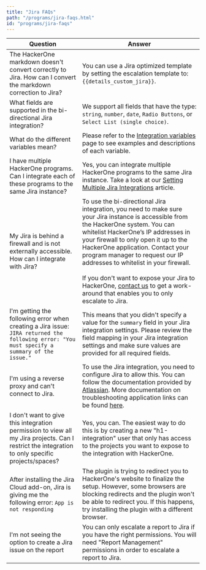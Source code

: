 ```yaml
---
title: "Jira FAQs"
path: "/programs/jira-faqs.html"
id: "programs/jira-faqs"
---
```


Question | Answer
-------- | ------
The HackerOne markdown doesn't convert correctly to Jira. How can I convert the markdown correction to Jira? | You can use a Jira optimized template by setting the escalation template to: `{{details_custom_jira}}`.
What fields are supported in the bi-directional Jira integration? | We support all fields that have the type: `string`, `number`, `date`, `Radio Buttons`, or `Select List (single choice)`.
What do the different variables mean? | Please refer to the [Integration variables](integration-variables.html) page to see examples and descriptions of each variable.
I have multiple HackerOne programs. Can I integrate each of these programs to the same Jira instance? | Yes, you can integrate multiple HackerOne programs to the same Jira instance. Take a look at our [Setting Multiple Jira Integrations](multiple-jira-integrations.html) article.
My Jira is behind a firewall and is not externally accessible. How can I integrate with Jira? | To use the bi-directional Jira integration, you need to make sure your Jira instance is accessible from the HackerOne system. You can whitelist HackerOne’s IP addresses in your firewall to only open it up to the HackerOne application. Contact your program manager to request our IP addresses to whitelist in your firewall.<br><br>If you don't want to expose your Jira to HackerOne, [contact us](https://support.hackerone.com/hc/en-us/requests/new) to get a work-around that enables you to only escalate to Jira.
I'm getting the following error when creating a Jira issue: `JIRA returned the following error: "You must specify a summary of the issue."` | This means that you didn't specify a value for the `summary` field in your Jira integration settings. Please review the field mapping in your Jira integration settings and make sure values are provided for all required fields.
I'm using a reverse proxy and can't connect to Jira. | To use the Jira integration, you need to configure Jira to allow this. You can follow the documentation provided by [Atlassian](https://confluence.atlassian.com/kb/reverse-proxy-and-application-link-troubleshooting-guide-719095279.html). More documentation on troubleshooting application links can be found [here](https://confluence.atlassian.com/kb/application-links-troubleshooting-guide-718668765.html).
I don't want to give this integration permission to view all my Jira projects. Can I restrict the integration to only specific projects/spaces? | Yes, you can. The easiest way to do this is by creating a new "h1-integration" user that only has access to the projects you want to expose to the integration with HackerOne.
After installing the Jira Cloud add-on, Jira is giving me the following error: `App is not responding` | The plugin is trying to redirect you to HackerOne's website to finalize the setup. However, some browsers are blocking redirects and the plugin won't be able to redirect you. If this happens, try installing the plugin with a different browser.
I'm not seeing the option to create a Jira issue on the report | You can only escalate a report to Jira if you have the right permissions. You will need "Report Management" permissions in order to escalate a report to Jira.
